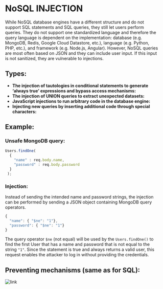 # NoSQL INJECTION
While NoSQL database engines have a different structure and do not support SQL statements
and SQL queries, they still let users perform queries. They do not support one standardized
language and therefore the query language is dependent on the implementation: database 
(e.g. MongoDB, Redis, Google Cloud Datastore, etc.), language (e.g. Python, PHP, etc.),
and framework (e.g. Node.js, Angular). However, NoSQL queries are most often based on 
JSON and they can include user input. If this input is not sanitized, they are vulnerable
to injections.

## Types:
  - **The injection of tautologies in conditional statements to generate ‘always true’ 
    expressions and bypass access mechanisms:**
  - **The injection of UNION queries to extract unexpected datasets:**
  - **JavaScript injections to run arbitrary code in the database engine:**
  - **Injecting new queries by inserting additional code through special characters:**

## Example:
### Unsafe MongoDB query:
```js
Users.findOne(
  {
    "name" : req.body.name, 
    "password" : req.body.password
  }
 );
```
### Injection:
Instead of sending the intended name and password strings, the injection can be performed
by sending a JSON object containing MongoDB query operators.
```js
{
  "name": { "$ne": "1"},
  "password": { "$ne": "1"}
}
```
The query operator `$ne` (not equal) will be used by the `Users.findOne()` to find the first
User that has a name and password that is not equal to the string `"1"`. Since the 
statement is true and always returns a valid user, this request enables the attacker
to log in without providing the credentials.

## Preventing mechanisms (same as for SQL):
![link](https://drive.google.com/uc?id=1aqjnjy59yzcNEJoUSyT0vv6H7rf_q2Wh)